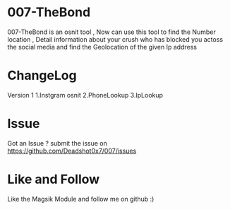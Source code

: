 # 007-TheBond 
007-TheBond is an osnit tool , Now can use this tool to find the Number location , Detail information about your crush who has blocked you actoss the social media and find the Geolocation of the given Ip address

# ChangeLog
Version 1 
1.Instgram osnit 
2.PhoneLookup
3.IpLookup

# Issue 
Got an Issue ? submit the issue on https://github.com/Deadshot0x7/007/issues

# Like and Follow 
Like the Magsik Module and follow me on github :)